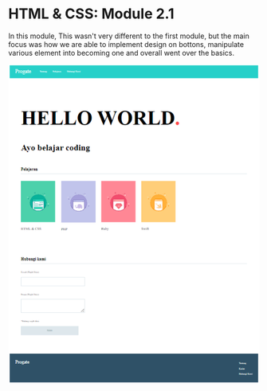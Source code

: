 # HTML & CSS: Module 2.1
In this module, This wasn't very different to the first module, but the main focus was how we are able to implement design on bottons, manipulate various element into becoming one and overall went over the basics.

![alt text](https://github.com/Astudent35/HTML-CSS/blob/main/Module1/webpage.PNG?raw=true)
